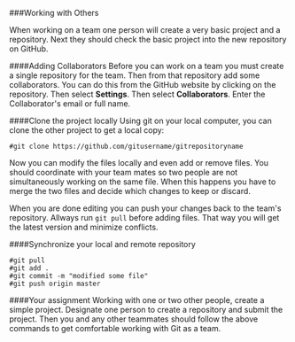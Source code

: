 <!--djw:done-->
###Working with Others

When working on a team one person will create a very basic project and a repository. Next they should check the basic project into the new repository on GitHub.

####Adding Collaborators
Before you can work on a team you must create a single repository for the team. Then from that repository add some collaborators. You can do this from the GitHub website by clicking on the repository. Then select **Settings**. Then select **Collaborators**. Enter the Collaborator's email or full name.

####Clone the project locally
Using git on your local computer, you can clone the other project to get a local copy:
```
#git clone https://github.com/gitusername/gitrepositoryname
```
Now you can modify the files locally and even add or remove files. 
You should coordinate with your team mates so two people are not simultaneously working on the same file. When this happens you have to merge the two files and decide which changes to keep or discard.

When you are done editing you can push your changes back to the team's repository. Allways run ```git pull``` before adding files. That way you will get the latest version and minimize conflicts.

####Synchronize your local and remote repository
```
#git pull
#git add .
#git commit -m "modified some file"
#git push origin master
```

####Your assignment
Working with one or two other people, create a simple project. Designate one person to create a repository and submit the project. Then you and any other teammates should follow the above commands to get comfortable working with Git as a team.


